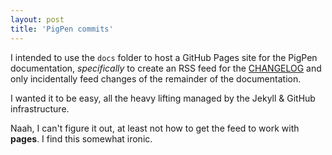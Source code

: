 ```yaml
---
layout: post
title: 'PigPen commits'
---
```


I intended to use the `docs` folder to host a GitHub Pages site for the PigPen documentation, *specifically* to create an RSS feed for the [CHANGELOG](CHANGELOG.md) and only incidentally feed changes of the remainder of the documentation.

I wanted it to be easy, all the heavy lifting managed by the Jekyll & GitHub infrastructure.

Naah, I can't figure it out, at least not how to get the feed to work with **pages**.  I find this somewhat ironic.
